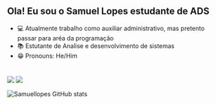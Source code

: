 ## Ola! Eu sou o Samuel Lopes estudante de ADS

- 💻 Atualmente trabalho como auxiliar administrativo, mas pretento passar para aréa da programação 
- 📚 Estutante de Analise e desenvolvimento de sistemas 
- 😁 Pronouns: He/Him



#
 
<div> 

  <a href = "mailto:contato.lopessamuel@gmail.com"><img src="https://img.shields.io/badge/-Gmail-%23333?style=for-the-badge&logo=gmail&logoColor=white" target="_blank"></a>
  <a href="https://www.linkedin.com/in/samuel-lopes-nazario/" target="_blank"><img src="https://img.shields.io/badge/-LinkedIn-%230077B5?style=for-the-badge&logo=linkedin&logoColor=white" target="_blank"></a> 

 ![Samuellopes GitHub stats](https://github-readme-stats.vercel.app/api?username=samuellopes&show_icons=true&theme=dark)
